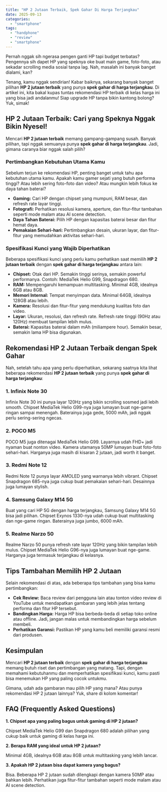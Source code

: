 ```yaml
---
title: "HP 2 Jutaan Terbaik, Spek Gahar Di Harga Terjangkau"
date: 2025-09-13
categories: 
  - "smartphone"
tags: 
  - "handphone"
  - "review"
  - "smartphone"
---
```


Pernah nggak sih ngerasa pengen ganti HP tapi budget terbatas? Pengennya sih dapet HP yang speknya oke buat main game, foto-foto, atau sekadar scrolling media sosial tanpa lag. Nah, masalah ini banyak banget dialami, kan?

Tenang, kamu nggak sendirian! Kabar baiknya, sekarang banyak banget pilihan **HP 2 jutaan terbaik** yang punya **spek gahar di harga terjangkau**. Di artikel ini, kita bakal kupas tuntas rekomendasi HP terbaik di kelas harga ini yang bisa jadi andalanmu! Siap upgrade HP tanpa bikin kantong bolong? Yuk, simak!

## HP 2 Jutaan Terbaik: Cari yang Speknya Nggak Bikin Nyesel!

Mencari **HP 2 jutaan terbaik** memang gampang-gampang susah. Banyak pilihan, tapi nggak semuanya punya **spek gahar di harga terjangkau**. Jadi, gimana caranya biar nggak salah pilih?

### Pertimbangkan Kebutuhan Utama Kamu

Sebelum terjun ke rekomendasi HP, penting banget untuk tahu apa kebutuhan utama kamu. Apakah kamu gamer sejati yang butuh performa tinggi? Atau lebih sering foto-foto dan video? Atau mungkin lebih fokus ke daya tahan baterai?

- **Gaming:** Cari HP dengan chipset yang mumpuni, RAM besar, dan refresh rate layar tinggi.
- **Fotografi:** Perhatikan resolusi kamera, aperture, dan fitur-fitur tambahan seperti mode malam atau AI scene detection.
- **Daya Tahan Baterai:** Pilih HP dengan kapasitas baterai besar dan fitur hemat daya.
- **Pemakaian Sehari-hari:** Pertimbangkan desain, ukuran layar, dan fitur-fitur yang memudahkan aktivitas sehari-hari.

### Spesifikasi Kunci yang Wajib Diperhatikan

Beberapa spesifikasi kunci yang perlu kamu perhatikan saat memilih **HP 2 jutaan terbaik** dengan **spek gahar di harga terjangkau** antara lain:

- **Chipset:** Otak dari HP. Semakin tinggi serinya, semakin powerful performanya. Contoh: MediaTek Helio G99, Snapdragon 680.
- **RAM:** Mempengaruhi kemampuan multitasking. Minimal 4GB, idealnya 6GB atau 8GB.
- **Memori Internal:** Tempat menyimpan data. Minimal 64GB, idealnya 128GB atau lebih.
- **Kamera:** Resolusi dan fitur-fitur yang mendukung kualitas foto dan video.
- **Layar:** Ukuran, resolusi, dan refresh rate. Refresh rate tinggi (90Hz atau 120Hz) membuat tampilan lebih mulus.
- **Baterai:** Kapasitas baterai dalam mAh (miliampere hour). Semakin besar, semakin lama HP bisa digunakan.

## Rekomendasi HP 2 Jutaan Terbaik dengan Spek Gahar

Nah, setelah tahu apa yang perlu diperhatikan, sekarang saatnya kita lihat beberapa rekomendasi **HP 2 jutaan terbaik** yang punya **spek gahar di harga terjangkau**:

### 1\. Infinix Note 30

Infinix Note 30 ini punya layar 120Hz yang bikin scrolling sosmed jadi lebih smooth. Chipset MediaTek Helio G99-nya juga lumayan buat nge-game ringan sampai menengah. Baterainya juga gede, 5000 mAh, jadi nggak perlu sering-sering ngecas.

### 2\. POCO M5

POCO M5 juga ditenagai MediaTek Helio G99. Layarnya udah FHD+ jadi nyaman buat nonton video. Kamera utamanya 50MP lumayan buat foto-foto sehari-hari. Harganya juga masih di kisaran 2 jutaan, jadi worth it banget.

### 3\. Redmi Note 12

Redmi Note 12 punya layar AMOLED yang warnanya lebih vibrant. Chipset Snapdragon 685-nya juga cukup buat pemakaian sehari-hari. Desainnya juga lumayan stylish.

### 4\. Samsung Galaxy M14 5G

Buat yang cari HP 5G dengan harga terjangkau, Samsung Galaxy M14 5G bisa jadi pilihan. Chipset Exynos 1330-nya udah cukup buat multitasking dan nge-game ringan. Baterainya juga jumbo, 6000 mAh.

### 5\. Realme Narzo 50

Realme Narzo 50 punya refresh rate layar 120Hz yang bikin tampilan lebih mulus. Chipset MediaTek Helio G96-nya juga lumayan buat nge-game. Harganya juga termasuk terjangkau di kelasnya.

## Tips Tambahan Memilih HP 2 Jutaan

Selain rekomendasi di atas, ada beberapa tips tambahan yang bisa kamu pertimbangkan:

- **Cek Review:** Baca review dari pengguna lain atau tonton video review di YouTube untuk mendapatkan gambaran yang lebih jelas tentang performa dan fitur HP tersebut.
- **Bandingkan Harga:** Harga HP bisa berbeda-beda di setiap toko online atau offline. Jadi, jangan malas untuk membandingkan harga sebelum membeli.
- **Perhatikan Garansi:** Pastikan HP yang kamu beli memiliki garansi resmi dari produsen.

## Kesimpulan

Mencari **HP 2 jutaan terbaik** dengan **spek gahar di harga terjangkau** memang butuh riset dan pertimbangan yang matang. Tapi, dengan memahami kebutuhanmu dan memperhatikan spesifikasi kunci, kamu pasti bisa menemukan HP yang paling cocok untukmu.

Gimana, udah ada gambaran mau pilih HP yang mana? Atau punya rekomendasi HP 2 jutaan lainnya? Yuk, share di kolom komentar!

## FAQ (Frequently Asked Questions)

**1\. Chipset apa yang paling bagus untuk gaming di HP 2 jutaan?**

Chipset MediaTek Helio G99 dan Snapdragon 680 adalah pilihan yang cukup baik untuk gaming di kelas harga ini.

**2\. Berapa RAM yang ideal untuk HP 2 jutaan?**

Minimal 4GB, idealnya 6GB atau 8GB untuk multitasking yang lebih lancar.

**3\. Apakah HP 2 jutaan bisa dapat kamera yang bagus?**

Bisa. Beberapa HP 2 jutaan sudah dilengkapi dengan kamera 50MP atau bahkan lebih. Perhatikan juga fitur-fitur tambahan seperti mode malam atau AI scene detection.
